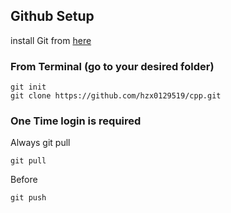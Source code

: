 ## Github Setup
install Git from [here](https://git-scm.com/book/en/v2/Getting-Started-Installing-Git)

### From Terminal (go to your desired folder)

```
git init
git clone https://github.com/hzx0129519/cpp.git
```
### One Time login is required

Always git pull
```
git pull
```
Before
```
git push
```
